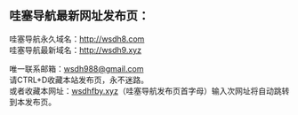 <div id="readme" class="Box-body readme blob js-code-block-container p-5 p-xl-6 gist-border-0">
    <article class="markdown-body entry-content container-lg" itemprop="text"><h1>哇塞导航最新网址发布页：</h1>
哇塞导航永久域名：<a href="http://wsdh8.com" rel="nofollow">http://wsdh8.com</a><br>
哇塞导航最新域名：<a href="http://wsdh9.xyz" rel="nofollow">http://wsdh9.xyz</a><br>
<p>唯一联系邮箱：<a href="mailto:wsdh988@gmail.com">wsdh988@gmail.com</a><br>
请CTRL+D收藏本站发布页，永不迷路。<br>
或者收藏本网址：<a href="http://wsdhfby.xyz" rel="nofollow">wsdhfby.xyz</a>（哇塞导航发布页首字母）输入次网址将自动跳转到本发布页。</p>
</article>
  </div>
